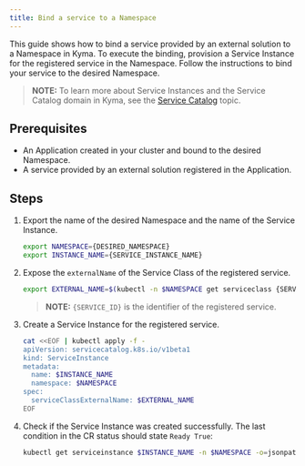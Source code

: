 ```yaml
---
title: Bind a service to a Namespace
---
```


<!-- TODO: to be removed -->
This guide shows how to bind a service provided by an external solution to a Namespace in Kyma. To execute the binding, provision a Service Instance for the registered service in the Namespace. Follow the instructions to bind your service to the desired Namespace.

> **NOTE:** To learn more about Service Instances and the Service Catalog domain in Kyma, see the [Service Catalog](../../01-overview/main-areas/service-management/smgt-01-sc-overview.md) topic.

## Prerequisites

- An Application created in your cluster and bound to the desired Namespace.
- A service provided by an external solution registered in the Application.

## Steps

1. Export the name of the desired Namespace and the name of the Service Instance.

   ```bash
   export NAMESPACE={DESIRED_NAMESPACE}
   export INSTANCE_NAME={SERVICE_INSTANCE_NAME}
   ```

2. Expose the `externalName` of the Service Class of the registered service.

   ```bash
   export EXTERNAL_NAME=$(kubectl -n $NAMESPACE get serviceclass {SERVICE_ID} -o jsonpath='{.spec.externalName}')
   ```

   > **NOTE:** `{SERVICE_ID}` is the identifier of the registered service.

3. Create a Service Instance for the registered service.

   ```bash
   cat <<EOF | kubectl apply -f -
   apiVersion: servicecatalog.k8s.io/v1beta1
   kind: ServiceInstance
   metadata:
     name: $INSTANCE_NAME
     namespace: $NAMESPACE
   spec:
     serviceClassExternalName: $EXTERNAL_NAME
   EOF
   ```

4. Check if the Service Instance was created successfully. The last condition in the CR status should state `Ready True`:

   ```bash
   kubectl get serviceinstance $INSTANCE_NAME -n $NAMESPACE -o=jsonpath="{range .status.conditions[*]}{.type}{'\t'}{.status}{'\n'}{end}"
   ```
